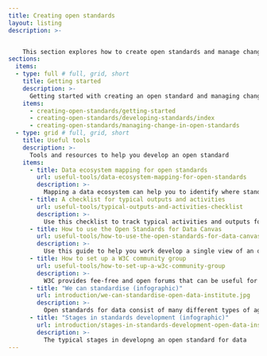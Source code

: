```yaml
---
title: Creating open standards
layout: listing
description: >- 


    This section explores how to create open standards and manage change.
sections:
  items:
  - type: full # full, grid, short
    title: Getting started
    description: >-
      Getting started with creating an open standard and managing change
    items:
      - creating-open-standards/getting-started
      - creating-open-standards/developing-standards/index
      - creating-open-standards/managing-change-in-open-standards
  - type: grid # full, grid, short
    title: Useful tools
    description: >-
      Tools and resources to help you develop an open standard
    items:
      - title: Data ecosystem mapping for open standards
        url: useful-tools/data-ecosystem-mapping-for-open-standards
        description: >-
          Mapping a data ecosystem can help you to identify where standards could add value and identify which stakeholders to engage with
      - title: A checklist for typical outputs and activities
        url: useful-tools/typical-outputs-and-activities-checklist
        description: >-
          Use this checklist to track typical activities and outputs for each stage of development
      - title: How to use the Open Standards for Data Canvas
        url: useful-tools/how-to-use-the-open-standards-for-data-canvas
        description: >-
          Use this guide to help you work develop a single view of an open standard
      - title: How to set up a W3C community group
        url: useful-tools/how-to-set-up-a-w3c-community-group
        description: >-
          W3C provides fee-free and open forums that can be useful for open standards development
      - title: "We can standardise (infographic)"
        url: introduction/we-can-standardise-open-data-institute.jpg
        description: >-
          Open standards for data consist of many different types of agreement
      - title: "Stages in standards development (infographic)"
        url: introduction/stages-in-standards-development-open-data-institute.jpg
        description: >-
          The typical stages in developng an open standard for data                      
---
```

